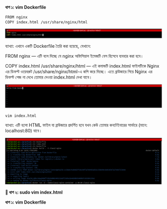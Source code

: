 __ধাপ ১: vim Dockerfile__

 ```
FROM nginx
COPY index.html /usr/share/nginx/html
```
![Picture](images/Dockervimfile.png)

ব্যাখ্যা:
এখানে একটি Dockerfile তৈরি করা হয়েছে, যেখানে:

FROM nginx — এটি বলে দিচ্ছে যে nginx অফিসিয়াল ইমেজটি বেস হিসেবে ব্যবহার করা হবে।

COPY index.html /usr/share/nginx/html — এই কমান্ডটি index.html ফাইলটিকে Nginx 
এর ডিফল্ট ওয়েবরুট /usr/share/nginx/html-এ কপি করে দিচ্ছে। 
এতে ব্রাউজারে গিয়ে Nginx এর ডিফল্ট পেজ না দেখে তোমার দেওয়া index.html দেখা যাবে।

![Index.html](images/index.html.png)

```
vim index.html
```
ব্যাখ্যা:
এটি হলো HTML ফাইল যা ব্রাউজারে প্রদর্শিত হবে যখন কেউ তোমার কনটেইনারের সার্ভারে (মানে: localhost:80) যাবে।

![Picture](/images/pic1.png)

__🔹 ধাপ ২: sudo vim index.html__


__ধাপ ১: vim Dockerfile__
